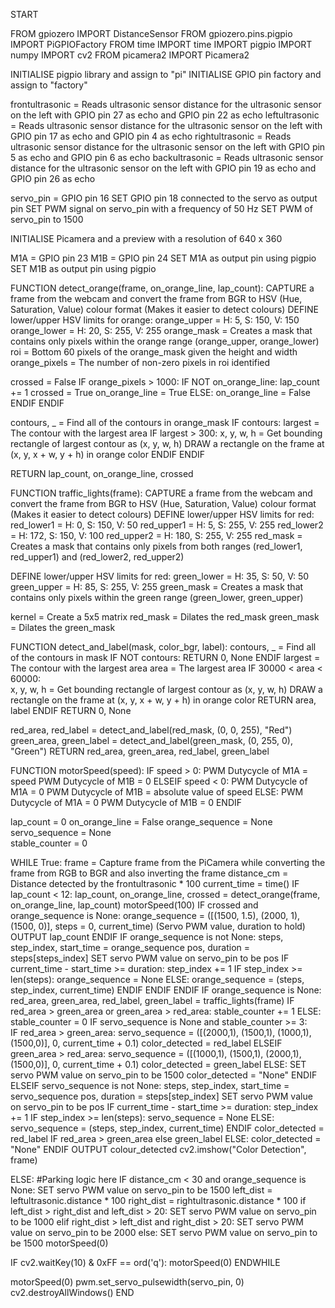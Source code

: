 START

FROM gpiozero IMPORT DistanceSensor
FROM gpiozero.pins.pigpio IMPORT PiGPIOFactory
FROM time IMPORT time
IMPORT pigpio
IMPORT numpy
IMPORT cv2
FROM picamera2 IMPORT Picamera2

INITIALISE pigpio library and assign to "pi"
INITIALISE GPIO pin factory and assign to "factory"

frontultrasonic = Reads ultrasonic sensor distance for the ultrasonic sensor on the left with GPIO pin 27 as echo and GPIO pin 22 as echo
leftultrasonic = Reads ultrasonic sensor distance for the ultrasonic sensor on the left with GPIO pin 17 as echo and GPIO pin 4 as echo
rightultrasonic = Reads ultrasonic sensor distance for the ultrasonic sensor on the left with GPIO pin 5 as echo and GPIO pin 6 as echo
backultrasonic = Reads ultrasonic sensor distance for the ultrasonic sensor on the left with GPIO pin 19 as echo and GPIO pin 26 as echo

servo_pin = GPIO pin 16
SET GPIO pin 18 connected to the servo as output pin
SET PWM signal on servo_pin with a frequency of 50 Hz 
SET PWM of servo_pin to 1500

INITIALISE Picamera and a preview with a resolution of 640 x 360

M1A = GPIO pin 23
M1B = GPIO pin 24
SET M1A as output pin using pigpio
SET M1B as output pin using pigpio

FUNCTION detect_orange(frame, on_orange_line, lap_count):
  CAPTURE a frame from the webcam and convert the frame from BGR to HSV (Hue, Saturation, Value) colour format (Makes it easier to detect colours)
  DEFINE lower/upper HSV limits for orange:
    orange_upper = H: 5, S: 150, V: 150
    orange_lower = H: 20, S: 255, V: 255
  orange_mask = Creates a mask that contains only pixels within the orange range (orange_upper, orange_lower)
  roi = Bottom 60 pixels of the orange_mask given the height and width
  orange_pixels = The number of non-zero pixels in roi identified
  
  crossed = False
  IF orange_pixels > 1000:
    IF NOT on_orange_line:
      lap_count += 1
      crossed = True
      on_orange_line = True 
    ELSE:
      on_orange_line = False
    ENDIF
  ENDIF

  contours, _ = Find all of the contours in orange_mask
  IF contours:
    largest = The contour with the largest area
    IF largest > 300:
      x, y, w, h = Get bounding rectangle of largest contour as (x, y, w, h)
      DRAW a rectangle on the frame at (x, y, x + w, y + h) in orange color
      ENDIF
  ENDIF

RETURN lap_count, on_orange_line, crossed
      
FUNCTION traffic_lights(frame):
  CAPTURE a frame from the webcam and convert the frame from BGR to HSV (Hue, Saturation, Value) colour format (Makes it     easier to detect colours)
  DEFINE lower/upper HSV limits for red:
    red_lower1 = H: 0, S: 150, V: 50
    red_upper1 = H: 5, S: 255, V: 255
    red_lower2 = H: 172, S: 150, V: 100
    red_upper2 = H: 180, S: 255, V: 255
  red_mask = Creates a mask that contains only pixels from both ranges (red_lower1, red_upper1) and (red_lower2, red_upper2)

  DEFINE lower/upper HSV limits for red:
    green_lower = H: 35, S: 50, V: 50
    green_upper = H: 85, S: 255, V: 255
  green_mask = Creates a mask that contains only pixels within the green range (green_lower, green_upper)

  kernel = Create a 5x5 matrix
  red_mask = Dilates the red_mask 
  green_mask = Dilates the green_mask

  FUNCTION detect_and_label(mask, color_bgr, label):
    contours, _ = Find all of the contours in mask
    IF NOT contours:
      RETURN 0, None
      ENDIF
    largest = The contour with the largest area
    area = The largest area
    IF 30000 < area < 60000:  
      x, y, w, h = Get bounding rectangle of largest contour as (x, y, w, h)
      DRAW a rectangle on the frame at (x, y, x + w, y + h) in orange color
      RETURN area, label
      ENDIF
    RETURN 0, None
  
  red_area, red_label = detect_and_label(red_mask, (0, 0, 255), "Red")
  green_area, green_label = detect_and_label(green_mask, (0, 255, 0), "Green")
  RETURN red_area, green_area, red_label, green_label

FUNCTION motorSpeed(speed):
  IF speed > 0:
    PWM Dutycycle of M1A = speed
    PWM Dutycycle of M1B = 0
  ELSEIF speed < 0:
    PWM Dutycycle of M1A = 0
    PWM Dutycycle of M1B = absolute value of speed
  ELSE:
    PWM Dutycycle of M1A = 0
    PWM Dutycycle of M1B = 0
  ENDIF

lap_count = 0
on_orange_line = False
orange_sequence = None  
servo_sequence = None  
stable_counter = 0 

WHILE True:
  frame = Capture frame from the PiCamera while converting the frame from RGB to BGR and also inverting the frame
  distance_cm = Distance detected by the frontultrasonic * 100
  current_time = time()
  IF lap_count < 12:
    lap_count, on_orange_line, crossed = detect_orange(frame, on_orange_line, lap_count)
    motorSpeed(100)
    IF crossed and orange_sequence is None:
      orange_sequence = ([(1500, 1.5), (2000, 1), (1500, 0)], steps = 0, current_time) (Servo PWM value, duration to hold)
      OUTPUT lap_count
    ENDIF
    IF orange_sequence is not None:
      steps, step_index, start_time = orange_sequence
      pos, duration = steps[steps_index]
      SET servo PWM value on servo_pin to be pos
      IF current_time - start_time >= duration:
        step_index += 1
        IF step_index >= len(steps):
          orange_sequence = None
        ELSE:
          orange_sequence = (steps, step_index, current_time)
        ENDIF
      ENDIF
    ENDIF
    IF orange_sequence is None:
      red_area, green_area, red_label, green_label = traffic_lights(frame)
      IF red_area > green_area or green_area > red_area:
        stable_counter += 1
      ELSE:
        stable_counter = 0
    IF servo_sequence is None and stable_counter >= 3:  
      IF red_area > green_area:
        servo_sequence = ([(2000,1), (1500,1), (1000,1), (1500,0)], 0, current_time + 0.1)
        color_detected = red_label
      ELSEIF green_area > red_area:
        servo_sequence = ([(1000,1), (1500,1), (2000,1), (1500,0)], 0, current_time + 0.1)
        color_detected = green_label
      ELSE:
        SET servo PWM value on servo_pin to be 1500
        color_detected = "None"
      ENDIF
    ELSEIF servo_sequence is not None:
        steps, step_index, start_time = servo_sequence
        pos, duration = steps[step_index]
        SET servo PWM value on servo_pin to be pos
        IF current_time - start_time >= duration:
          step_index += 1
          IF step_index >= len(steps):
              servo_sequence = None
          ELSE:
              servo_sequence = (steps, step_index, current_time)
          ENDIF
      color_detected = red_label IF red_area > green_area else green_label
    ELSE:
      color_detected = "None"
    ENDIF
    OUTPUT colour_detected
    cv2.imshow("Color Detection", frame)
 
 ELSE: #Parking logic here
  IF distance_cm < 30 and orange_sequence is None:
      SET servo PWM value on servo_pin to be 1500
      left_dist = leftultrasonic.distance * 100
      right_dist = rightultrasonic.distance * 100
      if left_dist > right_dist and left_dist > 20:
          SET servo PWM value on servo_pin to be 1000
      elif right_dist > left_dist and right_dist > 20:
          SET servo PWM value on servo_pin to be 2000
      else:
          SET servo PWM value on servo_pin to be 1500
          motorSpeed(0)

  IF cv2.waitKey(10) & 0xFF == ord('q'):
    motorSpeed(0)
    ENDWHILE

motorSpeed(0)
pwm.set_servo_pulsewidth(servo_pin, 0)
cv2.destroyAllWindows()
END

